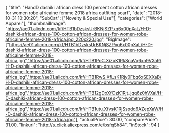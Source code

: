 {
	"title": "HandD dashiki african dress 100 percent cotton african dresses for women robe africaine femme 2018 africa outfiting scarf",
	"date": "2018-10-31 10:30:20",
	"SubCat": ["Novelty & Special Use"],
	"categories": ["World Apparel"],
	"thumbnailImage": "https://ae01.alicdn.com/kf/HTB1bDzsksUrBKNjSZPxq6x00pXaL/H-D-dashiki-african-dress-100-cotton-african-dresses-for-women-robe-africaine-femme-2018-africa.jpg_220x220.jpg",
	"BigImage": ["https://ae01.alicdn.com/kf/HTB1bDzsksUrBKNjSZPxq6x00pXaL/H-D-dashiki-african-dress-100-cotton-african-dresses-for-women-robe-africaine-femme-2018-africa.jpg","https://ae01.alicdn.com/kf/HTB1PoC.XizxK1RkSnaVq6xn9VXaR/H-D-dashiki-african-dress-100-cotton-african-dresses-for-women-robe-africaine-femme-2018-africa.jpg","https://ae01.alicdn.com/kf/HTB1RwS.XfLsK1Rjy0Fbq6xSEXXaB/H-D-dashiki-african-dress-100-cotton-african-dresses-for-women-robe-africaine-femme-2018-africa.jpg","https://ae01.alicdn.com/kf/HTB12gDoXfOzK1Rjt_jqq6z0hVXal/H-D-dashiki-african-dress-100-cotton-african-dresses-for-women-robe-africaine-femme-2018-africa.jpg","https://ae01.alicdn.com/kf/HTB1utu.XfvsK1RjSspdq6AZepXaW/H-D-dashiki-african-dress-100-cotton-african-dresses-for-women-robe-africaine-femme-2018-africa.jpg"],
	"actualPrice": 30.00,
	"comparePrice": 31.00,
	"linkurl": "http://s.click.aliexpress.com/e/bsfqSh84",
	"inStock": 94
}
